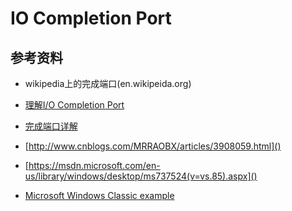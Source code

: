 # IO Completion Port

## 参考资料
- wikipedia上的完成端口(en.wikipeida.org)

- [理解I/O Completion Port](http://dev.gameres.com/Program/Control/IOCP.htm)
- [完成端口详解](http://blog.csdn.net/piggyxp/article/details/6922277)
- [http://www.cnblogs.com/MRRAOBX/articles/3908059.html]()
- [https://msdn.microsoft.com/en-us/library/windows/desktop/ms737524(v=vs.85).aspx]()
- [Microsoft Windows Classic example](https://github.com/Microsoft/Windows-classic-samples.git)

